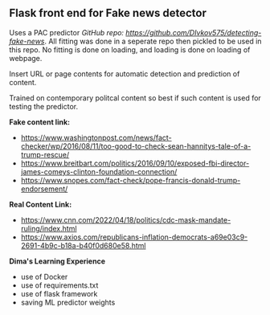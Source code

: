 Flask front end for Fake news detector
---
Uses a PAC predictor *GitHub repo: https://github.com/DIvkov575/detecting-fake-news*. All fitting was done in 
a seperate repo then pickled to be used in this repo. No fitting is done on loading, and loading is done on loading of webpage.

Insert URL or page contents for automatic detection and prediction of content.

Trained on contemporary politcal content so best if such content is used for testing the predictor.


**Fake content link:**
- https://www.washingtonpost.com/news/fact-checker/wp/2016/08/11/too-good-to-check-sean-hannitys-tale-of-a-trump-rescue/
- https://www.breitbart.com/politics/2016/09/10/exposed-fbi-director-james-comeys-clinton-foundation-connection/
- https://www.snopes.com/fact-check/pope-francis-donald-trump-endorsement/

**Real Content Link:** 
- https://www.cnn.com/2022/04/18/politics/cdc-mask-mandate-ruling/index.html
- https://www.axios.com/republicans-inflation-democrats-a69e03c9-2691-4b9c-b18a-b40f0d680e58.html

**Dima's Learning Experience**
- use of Docker
- use of requirements.txt
- use of flask framework
- saving ML predictor weights
